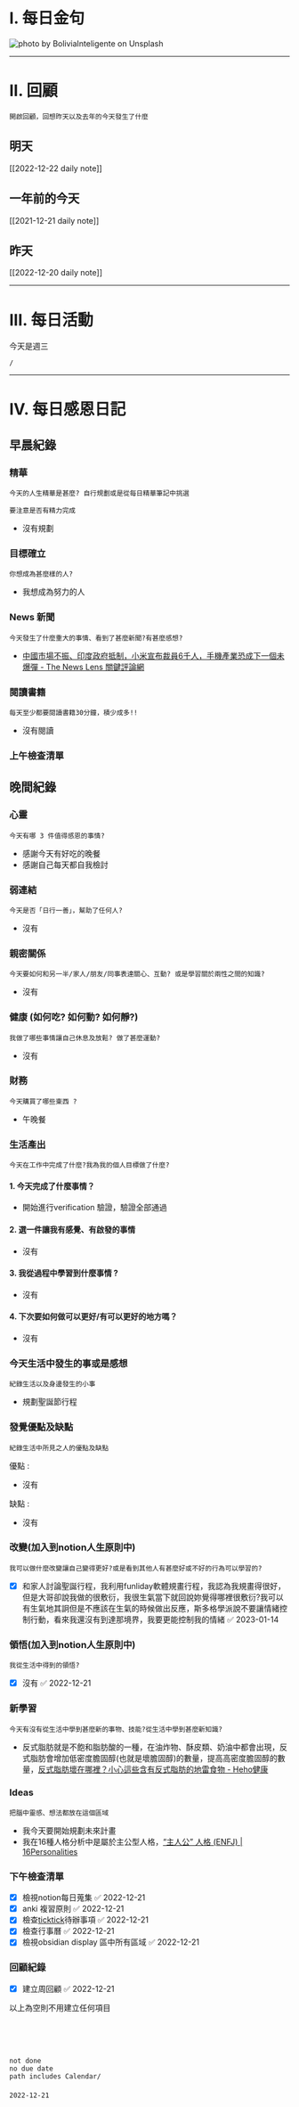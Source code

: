 # I. 每日金句
![photo by BoliviaInteligente on Unsplash](https://images.unsplash.com/photo-1670079302709-6d5f10516f37?crop=entropy&cs=tinysrgb&fm=jpg&ixid=MnwzNjM5Nzd8MHwxfHJhbmRvbXx8fHx8fHx8fDE2NzE2MjYzMDA&ixlib=rb-4.0.3&q=80&w=1920&h=1080) 

---

# II. 回顧
```note-brown
開啟回顧，回想昨天以及去年的今天發生了什麼
```

## 明天
[[2022-12-22 daily note]]

## 一年前的今天
[[2021-12-21 daily note]]

## 昨天
[[2022-12-20 daily note]] 


---
# III. 每日活動
今天是週三
```ActivityHistory
/

```

---
# IV. 每日感恩日記
## 早晨紀錄
### 精華
```note-brown
今天的人生精華是甚麼? 自行規劃或是從每日精華筆記中挑選
```
```note-red
要注意是否有精力完成
```
- 沒有規劃

### 目標確立
```note-brown
你想成為甚麼樣的人?
```
- 我想成為努力的人

### News 新聞
```note-brown
今天發生了什麼重大的事情、看到了甚麼新聞?有甚麼感想?
```
- [中國市場不振、印度政府抵制，小米宣布裁員6千人，手機產業恐成下一個未爆彈 - The News Lens 關鍵評論網](https://www.thenewslens.com/article/178430)

### 閱讀書籍
```note-brown
每天至少都要閱讀書籍30分鐘，積少成多!!
```
- 沒有閱讀

### 上午檢查清單


## 晚間紀錄
### 心靈
```note-brown
今天有哪 3 件值得感恩的事情?
```
- 感謝今天有好吃的晚餐
- 感謝自己每天都自我檢討

### 弱連結
```note-brown
今天是否「日行一善」，幫助了任何人?
```
- 沒有

### 親密關係
```note-brown
今天要如何和另一半/家人/朋友/同事表達關心、互動? 或是學習關於兩性之間的知識?
```
- 沒有

### 健康 (如何吃? 如何動? 如何靜?)
```note-brown
我做了哪些事情讓自己休息及放鬆? 做了甚麼運動?
```
- 沒有

### 財務
```note-brown
今天購買了哪些東西 ?
```
- 午晚餐

### 生活產出
```note-brown
今天在工作中完成了什麼?我為我的個人目標做了什麼?
```
#### 1. 今天完成了什麼事情？ 
- 開始進行verification 驗證，驗證全部通過

#### 2. 選一件讓我有感覺、有啟發的事情 
- 沒有

#### 3. 我從過程中學習到什麼事情 ? 
- 沒有

#### 4. 下次要如何做可以更好/有可以更好的地方嗎？
- 沒有

### 今天生活中發生的事或是感想
```note-brown
紀錄生活以及身邊發生的小事
```
- 規劃聖誕節行程

### 發覺優點及缺點
```note-brown
紀錄生活中所見之人的優點及缺點
```
優點 : 
- 沒有

缺點 : 
- 沒有

### 改變(加入到notion人生原則中)
```note-brown
我可以做什麼改變讓自己變得更好?或是看到其他人有甚麼好或不好的行為可以學習的?
```
- [x] 和家人討論聖誕行程，我利用funliday軟體規畫行程，我認為我規畫得很好，但是大哥卻說我做的很敷衍，我很生氣當下就回說妳覺得哪裡很敷衍?我可以有生氣地其詗但是不應該在生氣的時候做出反應，斯多格學派說不要讓情緒控制行動，看來我還沒有到達那境界，我要更能控制我的情緒 ✅ 2023-01-14

### 領悟(加入到notion人生原則中)
```note-brown
我從生活中得到的領悟?
```
- [x] 沒有 ✅ 2022-12-21

### 新學習
```note-brown
今天有沒有從生活中學到甚麼新的事物、技能?從生活中學到甚麼新知識?
```
- 反式脂肪就是不飽和脂肪酸的一種，在油炸物、酥皮類、奶油中都會出現，反式脂肪會增加低密度膽固醇(也就是壞膽固醇)的數量，提高高密度膽固醇的數量，[反式脂肪壞在哪裡？小心這些含有反式脂肪的地雷食物 - Heho健康](https://heho.com.tw/archives/50842)

### Ideas
```note-brown
把腦中靈感、想法都放在這個區域
```
- 我今天要開始規劃未來計畫
- 我在16種人格分析中是屬於主公型人格，[“主人公” 人格 (ENFJ) | 16Personalities](https://www.16personalities.com/ch/enfj-%E4%BA%BA%E6%A0%BC)

### 下午檢查清單
- [x] 檢視notion每日蒐集 ✅ 2022-12-21
- [x] anki 複習原則 ✅ 2022-12-21
- [x] 檢查[ticktick](obsidian://open?vault=zettelkasten&file=ticktick)待辦事項 ✅ 2022-12-21
- [x] 檢查行事曆 ✅ 2022-12-21
- [x] 檢視obsidian display 區中所有區域 ✅ 2022-12-21

### 回顧紀錄


- [x] 建立周回顧 ✅ 2022-12-21

以上為空則不用建立任何項目


###  
```
 
```

###  
#### 
```

```
#### 
```
not done
no due date
path includes Calendar/

```

#### 

```
2022-12-21
```

